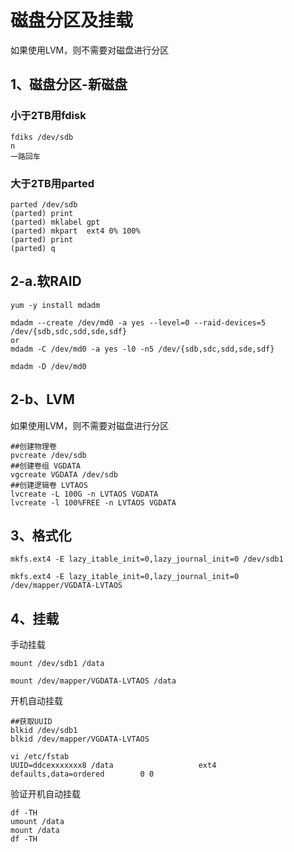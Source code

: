# 磁盘分区及挂载

如果使用LVM，则不需要对磁盘进行分区

## 1、磁盘分区-新磁盘

### 小于2TB用fdisk

```shell
fdiks /dev/sdb
n
一路回车
```

### 大于2TB用parted

```shell
parted /dev/sdb
(parted) print
(parted) mklabel gpt
(parted) mkpart  ext4 0% 100%
(parted) print
(parted) q
```

## 2-a.软RAID

```shell
yum -y install mdadm

mdadm --create /dev/md0 -a yes --level=0 --raid-devices=5 /dev/{sdb,sdc,sdd,sde,sdf}
or
mdadm -C /dev/md0 -a yes -l0 -n5 /dev/{sdb,sdc,sdd,sde,sdf}

mdadm -D /dev/md0
```

## 2-b、LVM

如果使用LVM，则不需要对磁盘进行分区

```shell
##创建物理卷
pvcreate /dev/sdb
##创建卷组 VGDATA
vgcreate VGDATA /dev/sdb
##创建逻辑卷 LVTAOS
lvcreate -L 100G -n LVTAOS VGDATA
lvcreate -l 100%FREE -n LVTAOS VGDATA
```

## 3、格式化

```shell
mkfs.ext4 -E lazy_itable_init=0,lazy_journal_init=0 /dev/sdb1

mkfs.ext4 -E lazy_itable_init=0,lazy_journal_init=0 /dev/mapper/VGDATA-LVTAOS
```

## 4、挂载

手动挂载

```shell
mount /dev/sdb1 /data

mount /dev/mapper/VGDATA-LVTAOS /data
```

开机自动挂载

```shell
##获取UUID
blkid /dev/sdb1
blkid /dev/mapper/VGDATA-LVTAOS
```

```shell
vi /etc/fstab
UUID=ddcexxxxxxx8 /data                   ext4     defaults,data=ordered        0 0
```

验证开机自动挂载

```shell
df -TH
umount /data
mount /data
df -TH
```

